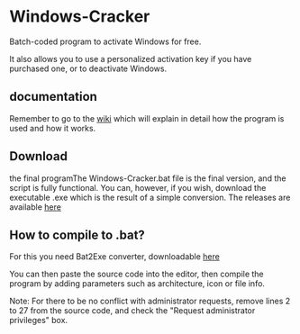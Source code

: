 # Windows-Cracker
Batch-coded program to activate Windows for free.

It also allows you to use a personalized activation key if you have purchased one, or to deactivate Windows.
## documentation
Remember to go to the [wiki](https://github.com/TheGodVanis) which will explain in detail how the program is used and how it works.

## Download 
the final programThe Windows-Cracker.bat file is the final version, and the script is fully functional. You can, however, if you wish, download the executable .exe which is the result of a simple conversion. The releases are available [here](https://github.com/TheGodVanis)

## How to compile to .bat?
For this you need Bat2Exe converter, downloadable [here](https://web.archive.org/web/20190305143030/http://www.f2ko.de/downloads/Bat_To_Exe_Converter.zip)

You can then paste the source code into the editor, then compile the program by adding parameters such as architecture, icon or file info.

Note: For there to be no conflict with administrator requests, remove lines 2 to 27 from the source code, and check the "Request administrator privileges" box.
